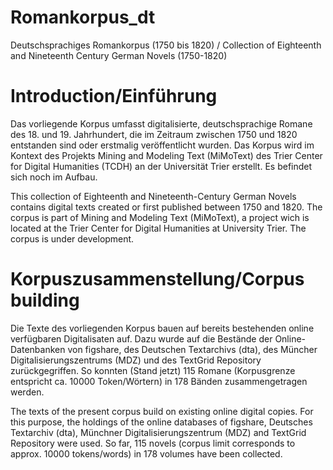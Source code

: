 # Romankorpus_dt
Deutschsprachiges Romankorpus (1750 bis 1820) / Collection of Eighteenth and Nineteenth Century German Novels (1750-1820)
# Introduction/Einführung
Das vorliegende Korpus umfasst digitalisierte, deutschsprachige Romane des 18. und 19. Jahrhundert, die im Zeitraum zwischen 1750 und 1820 entstanden sind oder erstmalig veröffentlicht wurden. Das Korpus wird im Kontext des Projekts Mining and Modeling Text (MiMoText) des Trier Center for Digital Humanities (TCDH) an der Universität Trier erstellt. Es befindet sich noch im Aufbau.

This collection of Eighteenth and Nineteenth-Century German Novels contains digital texts created or first published between 1750 and 1820. The corpus is part of Mining and Modeling Text (MiMoText), a project wich is located at the Trier Center for Digital Humanities at University Trier. The corpus is under development.
# Korpuszusammenstellung/Corpus building
Die Texte des vorliegenden Korpus bauen auf bereits bestehenden online verfügbaren Digitalisaten auf. Dazu wurde auf die Bestände der Online-Datenbanken von figshare, des Deutschen Textarchivs (dta), des Müncher Digitalisierungszentrums (MDZ) und des TextGrid Repository zurückgegriffen. So konnten (Stand jetzt) 115 Romane (Korpusgrenze entspricht ca. 10000 Token/Wörtern) in 178 Bänden zusammengetragen werden.

The texts of the present corpus build on existing online digital copies. For this purpose, the holdings of the online databases of figshare, Deutsches Textarchiv (dta), Münchner Digitalisierungszentrum (MDZ) and TextGrid Repository were used. So far, 115 novels (corpus limit corresponds to approx. 10000 tokens/words) in 178 volumes have been collected.